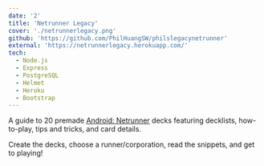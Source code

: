 ```yaml
---
date: '2'
title: 'Netrunner Legacy'
cover: './netrunnerlegacy.png'
github: 'https://github.com/PhilHuangSW/philslegacynetrunner'
external: 'https://netrunnerlegacy.herokuapp.com/'
tech:
  - Node.js
  - Express
  - PostgreSQL
  - Helmet
  - Heroku
  - Bootstrap
---
```


A guide to 20 premade [Android: Netrunner](https://www.fantasyflightgames.com/en/products/android-netrunner-the-card-game/) decks featuring decklists, how-to-play, tips and tricks, and card details.

Create the decks, choose a runner/corporation, read the snippets, and get to playing!
